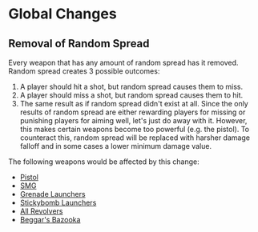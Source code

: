 # Global Changes

## Removal of Random Spread
Every weapon that has any amount of random spread has it removed. Random spread creates 3 possible outcomes:
1. A player should hit a shot, but random spread causes them to miss.
2. A player should miss a shot, but random spread causes them to hit.
3. The same result as if random spread didn't exist at all.
Since the only results of random spread are either rewarding players for missing or punishing players for aiming well, let's just do away with it. However, this makes certain weapons become too powerful (e.g. the pistol). To counteract this, random spread will be replaced with harsher damage falloff and in some cases a lower minimum damage value.

The following weapons would be affected by this change:
* [Pistol](class/multiclass/items/pistol.md)
* [SMG](class/sniper/items/smg.md)
* [Grenade Launchers](class/demoman/demoman.md#grenade-launchers)
* [Stickybomb Launchers](class/demoman/demoman.md#stickybomb-launchers)
* [All Revolvers](class/spy/spy.md#revolvers)
* [Beggar's Bazooka](class/soldier/items/beggars-bazooka.md)
